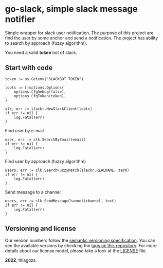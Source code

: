 # go-slack, simple slack message notifier

Simple wrapper for slack user notification. The purpose of this project are find the user by some anchor and send a notification. The project has ability to search by approach (fuzzy algorithm).

You need a valid **token** bot of slack.
## Start with code

```golang
token := os.Getenv("SLACKBOT_TOKEN")

lopts := []options.Options{
    options.CfgDebug(false),
    options.CfgToken(token),
}

slk, err := slackr.NewSlackClient(lopts)
if err != nil {
    log.Fatal(err)
}
```

Find user by e-mail

```golang
user, err := slk.SearchByEmail(email)
if err != nil {
    log.Fatal(err)
}
```

Find user by approach (fuzzy algorithm)

```golang
users, err := slk.SearchFuzzyMatch(slackr.REALNAME, term)
if err != nil {
    log.Fatal(err)
}
```

Send message to a channel

```golang
users, err := slk.SendMessageChannel(channel, text)
if err != nil {
    log.Fatal(err)
}
```
## Versioning and license

Our version numbers follow the [semantic versioning specification](http://semver.org/). You can see the available versions by checking the [tags on this repository](https://github.com/thiagozs/go-slack/tags). For more details about our license model, please take a look at the [LICENSE](LICENSE) file.

**2022**, thiagozs.